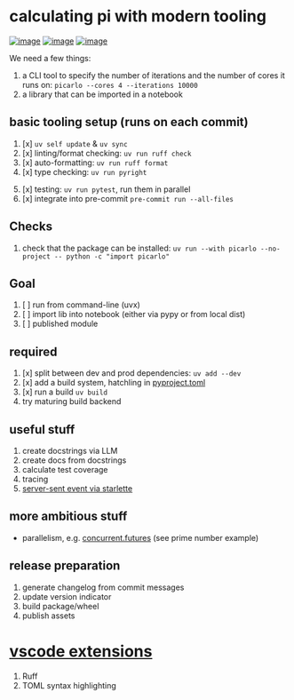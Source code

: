 # calculating pi with modern tooling

[![image](https://img.shields.io/pypi/v/picarlo)](https://pypi.org/project/picarlo/)
[![image](https://img.shields.io/pypi/l/picarlo)](https://pypi.org/project/picarlo/)
[![image](https://img.shields.io/pypi/pyversions/picarlo)](https://pypi.org/project/picarlo/)

We need a few things:
1. a CLI tool to specify the number of iterations and the number of cores it runs on:
`picarlo --cores 4 --iterations 10000`
2. a library that can be imported in a notebook


## basic tooling setup (runs on each commit)
1. [x] `uv self update` & `uv sync`
2. [x] linting/format checking: `uv run ruff check`
3. [x] auto-formatting: `uv run ruff format`
4. [x] type checking: `uv run pyright`
<!-- TODO: compare pyright and mypy analysis -->
5. [x] testing: `uv run pytest`, run them in parallel
6. [x] integrate into pre-commit `pre-commit run --all-files`

## Checks
1. check that the package can be installed: `uv run --with picarlo --no-project -- python -c "import picarlo"`

## Goal
1. [ ] run from command-line (uvx)
2. [ ] import lib into notebook (either via pypy or from local dist)
3. [ ] published module

## required
1. [x] split between dev and prod dependencies: `uv add --dev`
2. [x] add a build system, hatchling in [pyproject.toml](pyproject.toml)
3. [x] run a build `uv build`
4. try maturing build backend

## useful stuff
1. create docstrings via LLM
2. create docs from docstrings
3. calculate test coverage
4. tracing
5. [server-sent event via starlette](https://github.com/sysid/sse-starlette)

## more ambitious stuff
* parallelism, e.g. [concurrent.futures](https://docs.python.org/3/library/concurrent.futures.html) (see prime number example)


## release preparation
1. generate changelog from commit messages
2. update version indicator
3. build package/wheel
4. publish assets

# [vscode extensions](.vscode/extensions.json)
1. Ruff
2. TOML syntax highlighting
